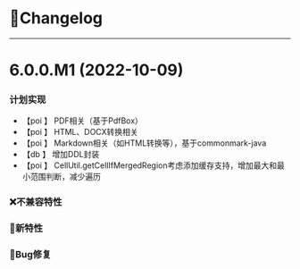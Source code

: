 
# 🚀Changelog

-------------------------------------------------------------------------------------------------------------

# 6.0.0.M1 (2022-10-09)

### 计划实现
* 【poi    】     PDF相关（基于PdfBox）
* 【poi    】     HTML、DOCX转换相关
* 【poi    】     Markdown相关（如HTML转换等），基于commonmark-java
* 【db     】     增加DDL封装
* 【poi    】     CellUtil.getCellIfMergedRegion考虑添加缓存支持，增加最大和最小范围判断，减少遍历

### ❌不兼容特性

### 🐣新特性

### 🐞Bug修复